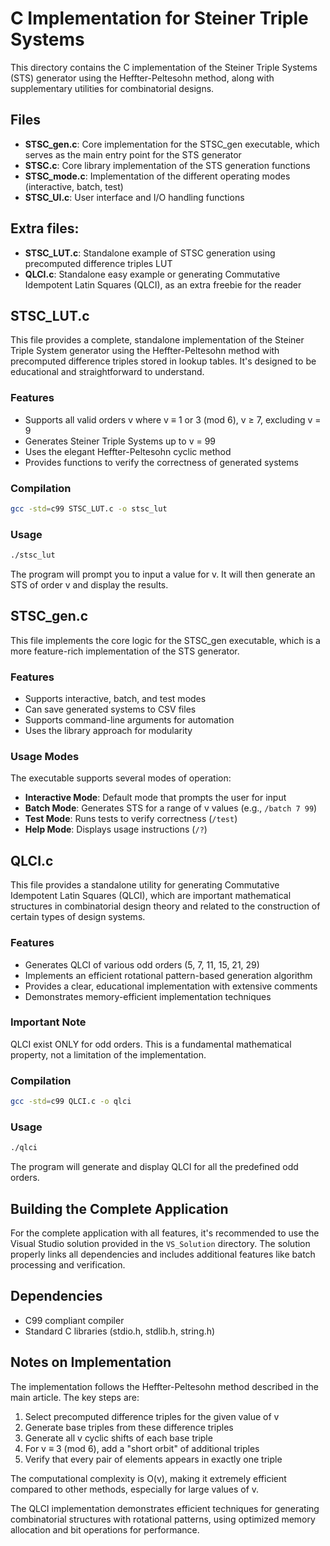 # C Implementation for Steiner Triple Systems

This directory contains the C implementation of the Steiner Triple Systems (STS) generator using the Heffter-Peltesohn method, along with supplementary utilities for combinatorial designs.

## Files

- **STSC_gen.c**: Core implementation for the STSC_gen executable, which serves as the main entry point for the STS generator
- **STSC.c**: Core library implementation of the STS generation functions
- **STSC_mode.c**: Implementation of the different operating modes (interactive, batch, test)
- **STSC_UI.c**: User interface and I/O handling functions

## Extra files:

- **STSC_LUT.c**: Standalone example of STSC generation using precomputed difference triples LUT
- **QLCI.c**: Standalone easy example or generating Commutative Idempotent Latin Squares (QLCI), as an extra freebie for the reader

## STSC_LUT.c

This file provides a complete, standalone implementation of the Steiner Triple System generator using the Heffter-Peltesohn method with precomputed difference triples stored in lookup tables. It's designed to be educational and straightforward to understand.

### Features

- Supports all valid orders v where v ≡ 1 or 3 (mod 6), v ≥ 7, excluding v = 9
- Generates Steiner Triple Systems up to v = 99
- Uses the elegant Heffter-Peltesohn cyclic method
- Provides functions to verify the correctness of generated systems

### Compilation

```bash
gcc -std=c99 STSC_LUT.c -o stsc_lut
```

### Usage

```bash
./stsc_lut
```

The program will prompt you to input a value for v. It will then generate an STS of order v and display the results.

## STSC_gen.c

This file implements the core logic for the STSC_gen executable, which is a more feature-rich implementation of the STS generator.

### Features

- Supports interactive, batch, and test modes
- Can save generated systems to CSV files
- Supports command-line arguments for automation
- Uses the library approach for modularity

### Usage Modes

The executable supports several modes of operation:

- **Interactive Mode**: Default mode that prompts the user for input
- **Batch Mode**: Generates STS for a range of v values (e.g., `/batch 7 99`)
- **Test Mode**: Runs tests to verify correctness (`/test`)
- **Help Mode**: Displays usage instructions (`/?`)

## QLCI.c

This file provides a standalone utility for generating Commutative Idempotent Latin Squares (QLCI), which are important mathematical structures in combinatorial design theory and related to the construction of certain types of design systems.

### Features

- Generates QLCI of various odd orders (5, 7, 11, 15, 21, 29)
- Implements an efficient rotational pattern-based generation algorithm
- Provides a clear, educational implementation with extensive comments
- Demonstrates memory-efficient implementation techniques

### Important Note

QLCI exist ONLY for odd orders. This is a fundamental mathematical property, not a limitation of the implementation.

### Compilation

```bash
gcc -std=c99 QLCI.c -o qlci
```

### Usage

```bash
./qlci
```

The program will generate and display QLCI for all the predefined odd orders.

## Building the Complete Application

For the complete application with all features, it's recommended to use the Visual Studio solution provided in the `VS_Solution` directory. The solution properly links all dependencies and includes additional features like batch processing and verification.

## Dependencies

- C99 compliant compiler
- Standard C libraries (stdio.h, stdlib.h, string.h)

## Notes on Implementation

The implementation follows the Heffter-Peltesohn method described in the main article. The key steps are:

1. Select precomputed difference triples for the given value of v
2. Generate base triples from these difference triples
3. Generate all v cyclic shifts of each base triple
4. For v ≡ 3 (mod 6), add a "short orbit" of additional triples
5. Verify that every pair of elements appears in exactly one triple

The computational complexity is O(v), making it extremely efficient compared to other methods, especially for large values of v.

The QLCI implementation demonstrates efficient techniques for generating combinatorial structures with rotational patterns, using optimized memory allocation and bit operations for performance.
